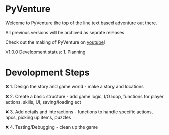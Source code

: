 # PyVenture
Welcome to PyVenture the top of the line text based adventure out there.

All previous versions will be archived as seprate releases

Check out the making of PyVenture on [youtube](https://www.youtube.com/playlist?list=PLTOLepNPA28R_QIM0-6diX3nxLrP7k8jc)!

V1.0.0 Development status: 1. Planning

# Devolopment Steps

❌ 1. Design the story and game world - make a story and locations
 
❌ 2. Create a basic structure - add game logic, I/O loop, functions for player actions, skills, UI, saving/loading ect

❌ 3. Add details and interactions - functions to handle specific actions, npcs, picking up items, puzzles

❌ 4. Testing/Debugging - clean up the game
